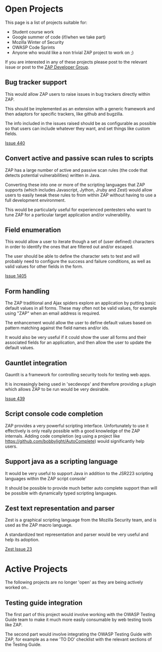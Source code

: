 # Open Projects

This page is a list of projects suitable for:
  * Student course work
  * Google summer of code (if/when we take part)
  * Mozilla Winter of Security
  * OWASP Code Sprints
  * Anyone who would like a non trivial ZAP project to work on ;)

If you are interested in any of these projects please post to the relevant issue or post to the [ZAP Developer Group](https://groups.google.com/group/zaproxy-develop).


## Bug tracker support
This would allow ZAP users to raise issues in bug trackers directly within ZAP.

This should be implemented as an extension with a generic framework and then adaptors for specific trackers, like github and bugzilla.

The info included in the issues raised should be as configurable as possible so that users can include whatever they want, and set things like custom fields.

[Issue 440](https://github.com/zaproxy/zaproxy/issues/440)

## Convert active and passive scan rules to scripts
ZAP has a large number of active and passive scan rules (the code that detects potential vulnerabilities) written in Java.

Converting these into one or more of the scripting languages that ZAP supports (which includes Javascript, Jython, Jruby and Zest) would allow users to easily tweak these rules to from within ZAP without having to use a full development environment.

This would be particularly useful for experienced pentesters who want to tune ZAP for a particular target application and/or vulnerability.

## Field enumeration
This would allow a user to iterate though a set of (user defined) characters in order to identify the ones that are filtered out and/or escaped.

The user should be able to define the character sets to test and will probably need to configure the success and failure conditions, as well as valid values for other fields in the form.

[Issue 1405](https://github.com/zaproxy/zaproxy/issues/1405)

## Form handling
The ZAP traditional and Ajax spiders explore an application by putting basic default values in all forms. These may often not be valid values, for example using "ZAP" when an email address is required.

The enhancement would allow the user to define default values based on pattern matching against the field names and/or ids.

It would also be very useful if it could show the user all forms and their associated fields for an application, and then allow the user to update the default values.

## Gauntlet integration
Gauntlt is a framework for controlling security tools for testing web apps.

It is increasingly being used in 'secdevops' and therefore providing a plugin which allows ZAP to be run would be very desirable.

[Issue 439](https://github.com/zaproxy/zaproxy/issues/439)

## Script console code completion
ZAP provides a very powerful scripting interface. Unfortunately to use it effectively is only really possible with a good knowledge of the ZAP internals. Adding code completion (eg using a project like https://github.com/bobbylight/AutoComplete) would significantly help users.

## Support java as a scripting language
It would be very useful to support Java in addition to the JSR223 scripting languages within the ZAP script console'

It should be possible to provide much better auto complete support than will be possible with dynamically typed scripting languages.

## Zest text representation and parser
Zest is a graphical scripting language from the Mozilla Security team, and is used as the ZAP macro language.

A standardized text representation and parser would be very useful and help its adoption.

[Zest Issue 23](https://github.com/mozilla/zest/issues/23)

# Active Projects
The following projects are no longer 'open' as they are being actively worked on..

## Testing guide integration
The first part of this project would involve working with the OWASP Testing Guide team to make it much more easily consumable by web testing tools like ZAP.

The second part would involve integrating the OWASP Testing Guide with ZAP, for example as a new 'TO DO' checklist with the relevant sections of the Testing Guide.

